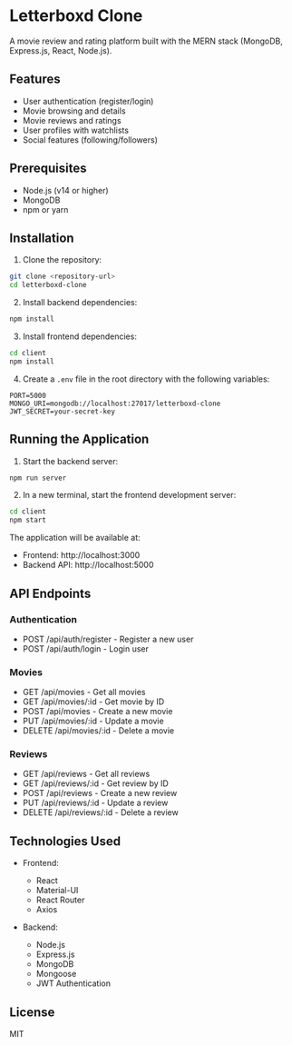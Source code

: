 # Letterboxd Clone

A movie review and rating platform built with the MERN stack (MongoDB, Express.js, React, Node.js).

## Features

- User authentication (register/login)
- Movie browsing and details
- Movie reviews and ratings
- User profiles with watchlists
- Social features (following/followers)

## Prerequisites

- Node.js (v14 or higher)
- MongoDB
- npm or yarn

## Installation

1. Clone the repository:
```bash
git clone <repository-url>
cd letterboxd-clone
```

2. Install backend dependencies:
```bash
npm install
```

3. Install frontend dependencies:
```bash
cd client
npm install
```

4. Create a `.env` file in the root directory with the following variables:
```
PORT=5000
MONGO_URI=mongodb://localhost:27017/letterboxd-clone
JWT_SECRET=your-secret-key
```

## Running the Application

1. Start the backend server:
```bash
npm run server
```

2. In a new terminal, start the frontend development server:
```bash
cd client
npm start
```

The application will be available at:
- Frontend: http://localhost:3000
- Backend API: http://localhost:5000

## API Endpoints

### Authentication
- POST /api/auth/register - Register a new user
- POST /api/auth/login - Login user

### Movies
- GET /api/movies - Get all movies
- GET /api/movies/:id - Get movie by ID
- POST /api/movies - Create a new movie
- PUT /api/movies/:id - Update a movie
- DELETE /api/movies/:id - Delete a movie

### Reviews
- GET /api/reviews - Get all reviews
- GET /api/reviews/:id - Get review by ID
- POST /api/reviews - Create a new review
- PUT /api/reviews/:id - Update a review
- DELETE /api/reviews/:id - Delete a review

## Technologies Used

- Frontend:
  - React
  - Material-UI
  - React Router
  - Axios

- Backend:
  - Node.js
  - Express.js
  - MongoDB
  - Mongoose
  - JWT Authentication

## License

MIT 